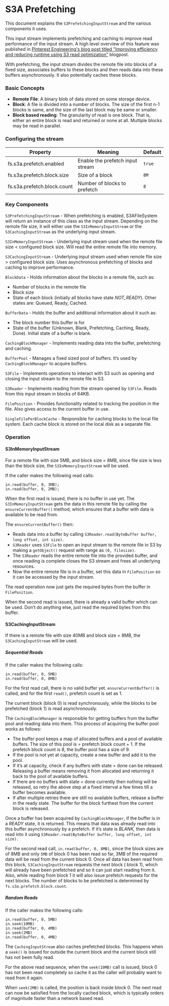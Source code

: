 <!---
  Licensed under the Apache License, Version 2.0 (the "License");
  you may not use this file except in compliance with the License.
  You may obtain a copy of the License at

   http://www.apache.org/licenses/LICENSE-2.0

  Unless required by applicable law or agreed to in writing, software
  distributed under the License is distributed on an "AS IS" BASIS,
  WITHOUT WARRANTIES OR CONDITIONS OF ANY KIND, either express or implied.
  See the License for the specific language governing permissions and
  limitations under the License. See accompanying LICENSE file.
-->

# S3A Prefetching

This document explains the `S3PrefetchingInputStream` and the various components it uses.

This input stream implements prefetching and caching to improve read performance of the input
stream. A high level overview of this feature was published in
[Pinterest Engineering's blog post titled "Improving efficiency and reducing runtime using S3 read optimization"](https://medium.com/pinterest-engineering/improving-efficiency-and-reducing-runtime-using-s3-read-optimization-b31da4b60fa0)
blogpost.

With prefetching, the input stream divides the remote file into blocks of a fixed size, associates
buffers to these blocks and then reads data into these buffers asynchronously. It also potentially
caches these blocks.

### Basic Concepts

* **Remote File**: A binary blob of data stored on some storage device.
* **Block**: A file is divided into a number of blocks. The size of the first n-1 blocks is same,
  and the size of the last block may be same or smaller.
* **Block based reading**: The granularity of read is one block. That is, either an entire block is
  read and returned or none at all. Multiple blocks may be read in parallel.

### Configuring the stream

|Property    |Meaning    |Default    |
|---	|---	|---	|
|fs.s3a.prefetch.enabled    |Enable the prefetch input stream    |`true` |
|fs.s3a.prefetch.block.size    |Size of a block    |`8M`    |
|fs.s3a.prefetch.block.count    |Number of blocks to prefetch    |`8`    |

### Key Components

`S3PrefetchingInputStream` - When prefetching is enabled, S3AFileSystem will return an instance of
this class as the input stream. Depending on the remote file size, it will either use
the `S3InMemoryInputStream` or the `S3CachingInputStream` as the underlying input stream.

`S3InMemoryInputStream` - Underlying input stream used when the remote file size < configured block
size. Will read the entire remote file into memory.

`S3CachingInputStream` - Underlying input stream used when remote file size > configured block size.
Uses asynchronous prefetching of blocks and caching to improve performance.

`BlockData` - Holds information about the blocks in a remote file, such as:

* Number of blocks in the remote file
* Block size
* State of each block (initially all blocks have state *NOT_READY*). Other states are: Queued,
  Ready, Cached.

`BufferData` - Holds the buffer and additional information about it such as:

* The block number this buffer is for
* State of the buffer (Unknown, Blank, Prefetching, Caching, Ready, Done). Initial state of a buffer
  is blank.

`CachingBlockManager` - Implements reading data into the buffer, prefetching and caching.

`BufferPool` - Manages a fixed sized pool of buffers. It’s used by `CachingBlockManager` to acquire
buffers.

`S3File` - Implements operations to interact with S3 such as opening and closing the input stream to
the remote file in S3.

`S3Reader` - Implements reading from the stream opened by `S3File`. Reads from this input stream in
blocks of 64KB.

`FilePosition` - Provides functionality related to tracking the position in the file. Also gives
access to the current buffer in use.

`SingleFilePerBlockCache` - Responsible for caching blocks to the local file system. Each cache
block is stored on the local disk as a separate file.

### Operation

#### S3InMemoryInputStream

For a remote file with size 5MB, and block size = 8MB, since file size is less than the block size,
the `S3InMemoryInputStream` will be used.

If the caller makes the following read calls:

```
in.read(buffer, 0, 3MB);
in.read(buffer, 0, 2MB);
```

When the first read is issued, there is no buffer in use yet. The `S3InMemoryInputStream` gets the
data in this remote file by calling the `ensureCurrentBuffer()` method, which ensures that a buffer
with data is available to be read from.

The `ensureCurrentBuffer()` then:

* Reads data into a buffer by calling `S3Reader.read(ByteBuffer buffer, long offset, int size)`.
* `S3Reader` uses `S3File` to open an input stream to the remote file in S3 by making
  a `getObject()` request with range as `(0, filesize)`.
* The `S3Reader` reads the entire remote file into the provided buffer, and once reading is complete
  closes the S3 stream and frees all underlying resources.
* Now the entire remote file is in a buffer, set this data in `FilePosition` so it can be accessed
  by the input stream.

The read operation now just gets the required bytes from the buffer in `FilePosition`.

When the second read is issued, there is already a valid buffer which can be used. Don’t do anything
else, just read the required bytes from this buffer.

#### S3CachingInputStream

If there is a remote file with size 40MB and block size = 8MB, the `S3CachingInputStream` will be
used.

##### Sequential Reads

If the caller makes the following calls:

```
in.read(buffer, 0, 5MB)
in.read(buffer, 0, 8MB)
```

For the first read call, there is no valid buffer yet. `ensureCurrentBuffer()` is called, and for
the first `read()`, prefetch count is set as 1.

The current block (block 0) is read synchronously, while the blocks to be prefetched (block 1) is
read asynchronously.

The `CachingBlockManager` is responsible for getting buffers from the buffer pool and reading data
into them. This process of acquiring the buffer pool works as follows:

* The buffer pool keeps a map of allocated buffers and a pool of available buffers. The size of this
  pool is = prefetch block count + 1. If the prefetch block count is 8, the buffer pool has a size
  of 9.
* If the pool is not yet at capacity, create a new buffer and add it to the pool.
* If it’s at capacity, check if any buffers with state = done can be released. Releasing a buffer
  means removing it from allocated and returning it back to the pool of available buffers.
* If there are no buffers with state = done currently then nothing will be released, so retry the
  above step at a fixed interval a few times till a buffer becomes available.
* If after multiple retries there are still no available buffers, release a buffer in the ready
  state. The buffer for the block furthest from the current block is released.

Once a buffer has been acquired by `CachingBlockManager`, if the buffer is in a *READY* state, it is
returned. This means that data was already read into this buffer asynchronously by a prefetch. If
it’s state is *BLANK,* then data is read into it
using `S3Reader.read(ByteBuffer buffer, long offset, int size).`

For the second read call, `in.read(buffer, 0, 8MB)`, since the block sizes are of 8MB and only `5MB`
of block 0 has been read so far, 3MB of the required data will be read from the current block 0.
Once all data has been read from this block, `S3CachingInputStream` requests the next block (
block 1), which will already have been prefetched and so it can just start reading from it. Also,
while reading from block 1 it will also issue prefetch requests for the next blocks. The number of
blocks to be prefetched is determined by `fs.s3a.prefetch.block.count`.

##### Random Reads

If the caller makes the following calls:

```
in.read(buffer, 0, 5MB)
in.seek(10MB)
in.read(buffer, 0, 4MB)
in.seek(2MB)
in.read(buffer, 0, 4MB)
```

The `CachingInputStream` also caches prefetched blocks. This happens when a `seek()` is issued for
outside the current block and the current block still has not been fully read.

For the above read sequence, when the `seek(10MB)` call is issued, block 0 has not been read
completely so cache it as the caller will probably want to read from it again.

When `seek(2MB)` is called, the position is back inside block 0. The next read can now be satisfied
from the locally cached block, which is typically orders of magnitude faster than a network based
read.


